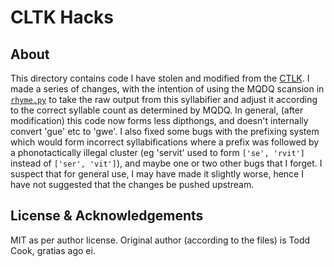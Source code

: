 # CLTK Hacks

## About

This directory contains code I have stolen and modified from the [CTLK](https://github.com/cltk/cltk). I made a series of changes, with the intention of using the MQDQ scansion in [`rhyme.py`](../rhyme.py) to take the raw output from this syllabifier and adjust it according to the correct syllable count as determined by MQDQ. In general, (after modification) this code now forms less dipthongs, and doesn't internally convert 'gue' etc to 'gwe'. I also fixed some bugs with the prefixing system which would form incorrect syllabifications where a prefix was followed by a phonotactically illegal cluster (eg 'servit' used to form `['se', 'rvit']` instead of `['ser', 'vit']`), and maybe one or two other bugs that I forget. I suspect that for general use, I may have made it slightly worse, hence I have not suggested that the changes be pushed upstream.

## License & Acknowledgements

MIT as per author license.
Original author (according to the files) is Todd Cook, gratias ago ei.

